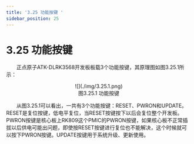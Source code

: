 ```yaml
---
title: '3.25 功能按键 '
sidebar_position: 25
---
```


# 3.25 功能按键  

&emsp;&emsp;正点原子ATK-DLRK3568开发板板载3个功能按键，其原理图如图3.25.1所示：

<center>
![](./img/3.25.1.png)<br />
图3.25.1 功能按键
</center>

&emsp;&emsp;从图3.25.1可以看出，一共有3个功能按键：RESET、PWRON和UPDATE。RESET是复位按键，低电平复位，当RESET按键按下以后会复位整个开发板。PWRON按键是核心板上RK809这个PMIC的PWRON按键，如果核心板不正常插拔以后供电可能出问题，即使按RESET按键进行复位也不能解决，这个时候就可以按下PWRON按键。UPDATE按键用于系统升级、更新使用。
